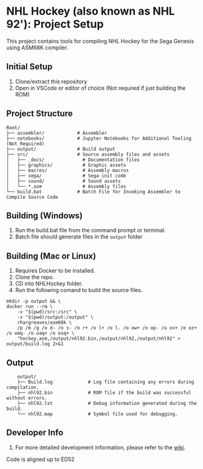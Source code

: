 # NHL Hockey (also known as NHL 92'): Project Setup

This project contains tools for compiling NHL Hockey for the Sega Genesis using ASM68K compiler.

## Initial Setup

1. Clone/extract this repository
2. Open in VSCode or editor of choice (Not required if just building the ROM)

## Project Structure

```
Root/
├── assembler/            # Assembler
├── notebooks/            # Jupyter Notebooks for Additional Tooling (Not Required)
├── output/               # Build output
├── src/                  # Source assembly files and assets
│   ├── _docs/              # Documentation files
│   ├── graphics/           # Graphic assets
│   ├── macros/             # Assembly macros
│   ├── sega/               # Sega-init code
│   ├── sound/              # Sound assets
│   └── *.asm               # Assembly files
└── build.bat             # Batch File for Invoking Assembler to Compile Source Code
```

## Building (Windows)

1. Run the build.bat file from the command prompt or terminal.
2. Batch file should generate files in the `output` folder

## Building (Mac or Linux)

1. Requires Docker to be installed.
2. Clone the repo.
3. CD into NHLHockey folder.
4. Run the following comand to build the source files.
```
mkdir -p output && \
docker run --rm \
    -v "$(pwd)/src:/src" \
    -v "$(pwd)/output:/output" \
    rhargreaves/asm68k \
    /p /m /g /o d- /o s- /o r+ /o l+ /o l. /o ow+ /o op- /o os+ /o oz+ /o omq- /o oaq+ /o osq+ \
    "hockey.asm,/output/nhl92.bin,/output/nhl92,/output/nhl92" > output/build.log 2>&1
```
## Output
```
    output/
    ├── Build.log             # Log file containing any errors during compilation.
    ├── nhl92.bin             # ROM file if the build was successful without errors.
    ├── nhl92.lst             # Debug information generated during the build.
    └── nhl92.map             # Symbol file used for debugging.
```

## Developer Info

1. For more detailed development information, please refer to the [wiki](https://github.com/Mhopkinsinc/NHLHockey/wiki).


Code is aligned up to ED52